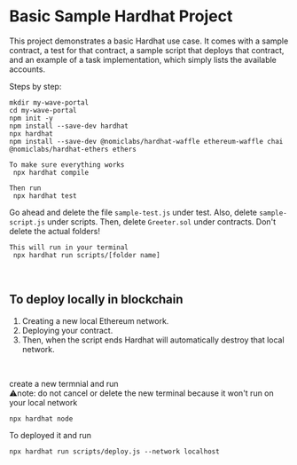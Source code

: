 # Basic Sample Hardhat Project

This project demonstrates a basic Hardhat use case. It comes with a sample contract, a test for that contract, a sample script that deploys that contract, and an example of a task implementation, which simply lists the available accounts.

Steps by step:

```shell
mkdir my-wave-portal
cd my-wave-portal
npm init -y
npm install --save-dev hardhat
npx hardhat
npm install --save-dev @nomiclabs/hardhat-waffle ethereum-waffle chai @nomiclabs/hardhat-ethers ethers

To make sure everything works
 npx hardhat compile

Then run
 npx hardhat test
```

Go ahead and delete the file `sample-test.js` under test. Also, delete `sample-script.js` under scripts. Then, delete `Greeter.sol` under contracts. Don't delete the actual folders!

```
This will run in your terminal
 npx hardhat run scripts/[folder name]
```

<br>

## To deploy locally in blockchain

1. Creating a new local Ethereum network.
2. Deploying your contract.
3. Then, when the script ends Hardhat will automatically destroy that local network.

<br>

create a new termnial and run
<br>
⚠️note: do not cancel or delete the new terminal because it won't run on your local network

```
npx hardhat node
```

To deployed it and run

```
npx hardhat run scripts/deploy.js --network localhost
```
